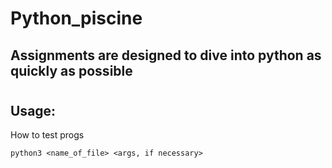 # Python_piscine

## Assignments are designed to dive into python as quickly as possible


#
## Usage:
How to test progs

	python3 <name_of_file> <args, if necessary>
#

